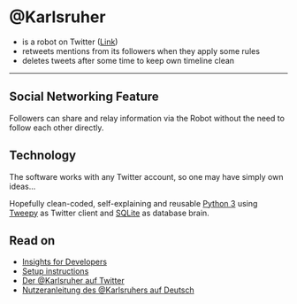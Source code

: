 # @Karlsruher
* is a robot on Twitter ([Link](https://twitter.com/Karlsruher))
* retweets mentions from its followers when they apply some rules
* deletes tweets after some time to keep own timeline clean
---

## Social Networking Feature
Followers can share and relay information via the Robot without the need to follow each other directly.



## Technology
The software works with any Twitter account, so one may have simply own ideas...

Hopefully clean-coded, self-explaining and reusable [Python 3](https://www.python.org/) using [Tweepy](https://www.tweepy.org/) as Twitter client and [SQLite](https://www.sqlite.org/) as database brain.

## Read on
* [Insights for Developers](README.developer.md)
* [Setup instructions](README.setup.md)
* [Der @Karlsruher auf Twitter](https://twitter.com/Karlsruher)
* [Nutzeranleitung des @Karlsruhers auf Deutsch](https://bit.ly/2FHcp8A)
